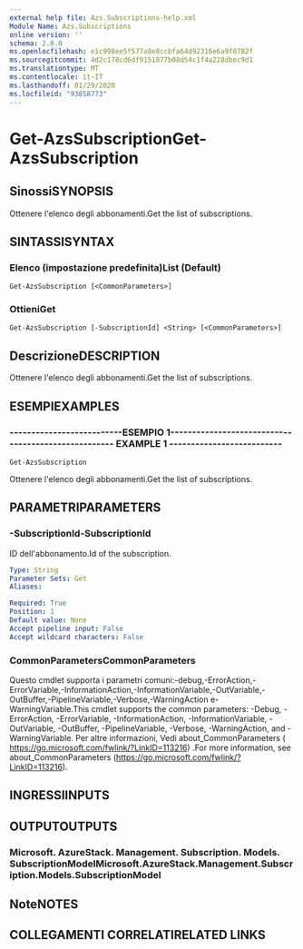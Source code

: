 ```yaml
---
external help file: Azs.Subscriptions-help.xml
Module Name: Azs.Subscriptions
online version: ''
schema: 2.0.0
ms.openlocfilehash: e1c998ee5f577a8e8ccbfa64d92316e6a9f0782f
ms.sourcegitcommit: 4d2c178cd6df9151877b08d54c1f4a228dbec9d1
ms.translationtype: MT
ms.contentlocale: it-IT
ms.lasthandoff: 01/29/2020
ms.locfileid: "93858773"
---
```

# <span data-ttu-id="30442-101">Get-AzsSubscription</span><span class="sxs-lookup"><span data-stu-id="30442-101">Get-AzsSubscription</span></span>

## <span data-ttu-id="30442-102">Sinossi</span><span class="sxs-lookup"><span data-stu-id="30442-102">SYNOPSIS</span></span>
<span data-ttu-id="30442-103">Ottenere l'elenco degli abbonamenti.</span><span class="sxs-lookup"><span data-stu-id="30442-103">Get the list of subscriptions.</span></span>

## <span data-ttu-id="30442-104">SINTASSI</span><span class="sxs-lookup"><span data-stu-id="30442-104">SYNTAX</span></span>

### <span data-ttu-id="30442-105">Elenco (impostazione predefinita)</span><span class="sxs-lookup"><span data-stu-id="30442-105">List (Default)</span></span>
```
Get-AzsSubscription [<CommonParameters>]
```

### <span data-ttu-id="30442-106">Ottieni</span><span class="sxs-lookup"><span data-stu-id="30442-106">Get</span></span>
```
Get-AzsSubscription [-SubscriptionId] <String> [<CommonParameters>]
```

## <span data-ttu-id="30442-107">Descrizione</span><span class="sxs-lookup"><span data-stu-id="30442-107">DESCRIPTION</span></span>
<span data-ttu-id="30442-108">Ottenere l'elenco degli abbonamenti.</span><span class="sxs-lookup"><span data-stu-id="30442-108">Get the list of subscriptions.</span></span>

## <span data-ttu-id="30442-109">ESEMPI</span><span class="sxs-lookup"><span data-stu-id="30442-109">EXAMPLES</span></span>

### <span data-ttu-id="30442-110">--------------------------ESEMPIO 1--------------------------</span><span class="sxs-lookup"><span data-stu-id="30442-110">-------------------------- EXAMPLE 1 --------------------------</span></span>
```
Get-AzsSubscription
```

<span data-ttu-id="30442-111">Ottenere l'elenco degli abbonamenti.</span><span class="sxs-lookup"><span data-stu-id="30442-111">Get the list of subscriptions.</span></span>

## <span data-ttu-id="30442-112">PARAMETRI</span><span class="sxs-lookup"><span data-stu-id="30442-112">PARAMETERS</span></span>

### <span data-ttu-id="30442-113">-SubscriptionId</span><span class="sxs-lookup"><span data-stu-id="30442-113">-SubscriptionId</span></span>
<span data-ttu-id="30442-114">ID dell'abbonamento.</span><span class="sxs-lookup"><span data-stu-id="30442-114">Id of the subscription.</span></span>

```yaml
Type: String
Parameter Sets: Get
Aliases: 

Required: True
Position: 1
Default value: None
Accept pipeline input: False
Accept wildcard characters: False
```

### <span data-ttu-id="30442-115">CommonParameters</span><span class="sxs-lookup"><span data-stu-id="30442-115">CommonParameters</span></span>
<span data-ttu-id="30442-116">Questo cmdlet supporta i parametri comuni:-debug,-ErrorAction,-ErrorVariable,-InformationAction,-InformationVariable,-OutVariable,-OutBuffer,-PipelineVariable,-Verbose,-WarningAction e-WarningVariable.</span><span class="sxs-lookup"><span data-stu-id="30442-116">This cmdlet supports the common parameters: -Debug, -ErrorAction, -ErrorVariable, -InformationAction, -InformationVariable, -OutVariable, -OutBuffer, -PipelineVariable, -Verbose, -WarningAction, and -WarningVariable.</span></span> <span data-ttu-id="30442-117">Per altre informazioni, Vedi about_CommonParameters ( https://go.microsoft.com/fwlink/?LinkID=113216) .</span><span class="sxs-lookup"><span data-stu-id="30442-117">For more information, see about_CommonParameters (https://go.microsoft.com/fwlink/?LinkID=113216).</span></span>

## <span data-ttu-id="30442-118">INGRESSI</span><span class="sxs-lookup"><span data-stu-id="30442-118">INPUTS</span></span>

## <span data-ttu-id="30442-119">OUTPUT</span><span class="sxs-lookup"><span data-stu-id="30442-119">OUTPUTS</span></span>

### <span data-ttu-id="30442-120">Microsoft. AzureStack. Management. Subscription. Models. SubscriptionModel</span><span class="sxs-lookup"><span data-stu-id="30442-120">Microsoft.AzureStack.Management.Subscription.Models.SubscriptionModel</span></span>

## <span data-ttu-id="30442-121">Note</span><span class="sxs-lookup"><span data-stu-id="30442-121">NOTES</span></span>

## <span data-ttu-id="30442-122">COLLEGAMENTI CORRELATI</span><span class="sxs-lookup"><span data-stu-id="30442-122">RELATED LINKS</span></span>

